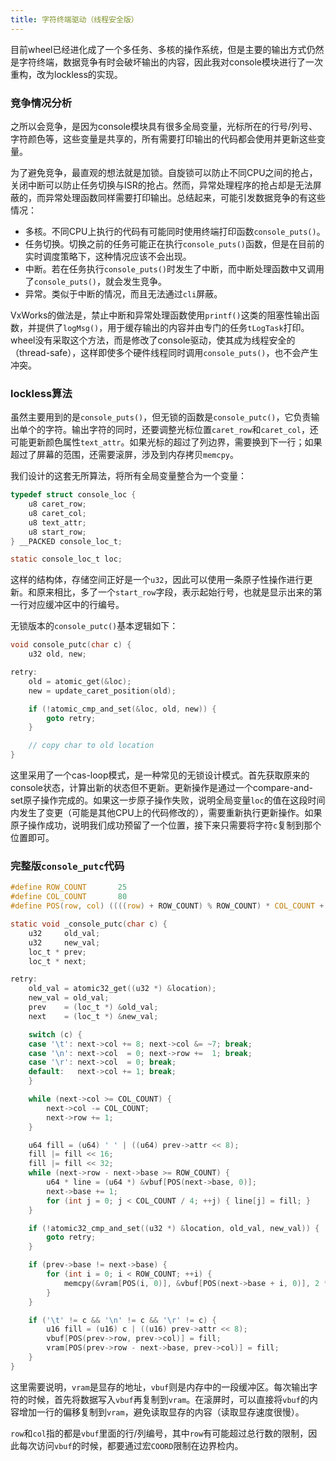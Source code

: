 ```yaml
---
title: 字符终端驱动（线程安全版）
---
```


目前wheel已经进化成了一个多任务、多核的操作系统，但是主要的输出方式仍然是字符终端，数据竞争有时会破坏输出的内容，因此我对console模块进行了一次重构，改为lockless的实现。

### 竞争情况分析

之所以会竞争，是因为console模块具有很多全局变量，光标所在的行号/列号、字符颜色等，这些变量是共享的，所有需要打印输出的代码都会使用并更新这些变量。

为了避免竞争，最直观的想法就是加锁。自旋锁可以防止不同CPU之间的抢占，关闭中断可以防止任务切换与ISR的抢占。然而，异常处理程序的抢占却是无法屏蔽的，而异常处理函数同样需要打印输出。总结起来，可能引发数据竞争的有这些情况：

- 多核。不同CPU上执行的代码有可能同时使用终端打印函数`console_puts()`。
- 任务切换。切换之前的任务可能正在执行`console_puts()`函数，但是在目前的实时调度策略下，这种情况应该不会出现。
- 中断。若在任务执行`console_puts()`时发生了中断，而中断处理函数中又调用了`console_puts()`，就会发生竞争。
- 异常。类似于中断的情况，而且无法通过`cli`屏蔽。

VxWorks的做法是，禁止中断和异常处理函数使用`printf()`这类的阻塞性输出函数，并提供了`logMsg()`，用于缓存输出的内容并由专门的任务`tLogTask`打印。wheel没有采取这个方法，而是修改了console驱动，使其成为线程安全的（thread-safe），这样即使多个硬件线程同时调用`console_puts()`，也不会产生冲突。

### lockless算法

虽然主要用到的是`console_puts()`，但无锁的函数是`console_putc()`，它负责输出单个的字符。输出字符的同时，还要调整光标位置`caret_row`和`caret_col`，还可能更新颜色属性`text_attr`。如果光标的超过了列边界，需要换到下一行；如果超过了屏幕的范围，还需要滚屏，涉及到内存拷贝`memcpy`。

我们设计的这套无所算法，将所有全局变量整合为一个变量：

~~~ c
typedef struct console_loc {
    u8 caret_row;
    u8 caret_col;
    u8 text_attr;
    u8 start_row;
} __PACKED console_loc_t;

static console_loc_t loc;
~~~

这样的结构体，存储空间正好是一个`u32`，因此可以使用一条原子性操作进行更新。和原来相比，多了一个`start_row`字段，表示起始行号，也就是显示出来的第一行对应缓冲区中的行编号。

无锁版本的`console_putc()`基本逻辑如下：

~~~ c
void console_putc(char c) {
    u32 old, new;

retry:
    old = atomic_get(&loc);
    new = update_caret_position(old);

    if (!atomic_cmp_and_set(&loc, old, new)) {
        goto retry;
    }

    // copy char to old location
}
~~~

这里采用了一个cas-loop模式，是一种常见的无锁设计模式。首先获取原来的console状态，计算出新的状态但不更新。更新操作是通过一个compare-and-set原子操作完成的。如果这一步原子操作失败，说明全局变量`loc`的值在这段时间内发生了变更（可能是其他CPU上的代码修改的），需要重新执行更新操作。如果原子操作成功，说明我们成功预留了一个位置，接下来只需要将字符`c`复制到那个位置即可。

### 完整版`console_putc`代码

~~~ c
#define ROW_COUNT       25
#define COL_COUNT       80
#define POS(row, col) ((((row) + ROW_COUNT) % ROW_COUNT) * COL_COUNT + (col))

static void _console_putc(char c) {
    u32     old_val;
    u32     new_val;
    loc_t * prev;
    loc_t * next;

retry:
    old_val = atomic32_get((u32 *) &location);
    new_val = old_val;
    prev    = (loc_t *) &old_val;
    next    = (loc_t *) &new_val;

    switch (c) {
    case '\t': next->col += 8; next->col &= ~7; break;
    case '\n': next->col  = 0; next->row +=  1; break;
    case '\r': next->col  = 0; break;
    default:   next->col += 1; break;
    }

    while (next->col >= COL_COUNT) {
        next->col -= COL_COUNT;
        next->row += 1;
    }

    u64 fill = (u64) ' ' | ((u64) prev->attr << 8);
    fill |= fill << 16;
    fill |= fill << 32;
    while (next->row - next->base >= ROW_COUNT) {
        u64 * line = (u64 *) &vbuf[POS(next->base, 0)];
        next->base += 1;
        for (int j = 0; j < COL_COUNT / 4; ++j) { line[j] = fill; }
    }

    if (!atomic32_cmp_and_set((u32 *) &location, old_val, new_val)) {
        goto retry;
    }

    if (prev->base != next->base) {
        for (int i = 0; i < ROW_COUNT; ++i) {
            memcpy(&vram[POS(i, 0)], &vbuf[POS(next->base + i, 0)], 2 * COL_COUNT);
        }
    }

    if ('\t' != c && '\n' != c && '\r' != c) {
        u16 fill = (u16) c | ((u16) prev->attr << 8);
        vbuf[POS(prev->row, prev->col)] = fill;
        vram[POS(prev->row - next->base, prev->col)] = fill;
    }
}
~~~

这里需要说明，`vram`是显存的地址，`vbuf`则是内存中的一段缓冲区。每次输出字符的时候，首先将数据写入`vbuf`再复制到`vram`。在滚屏时，可以直接将`vbuf`的内容增加一行的偏移复制到`vram`，避免读取显存的内容（读取显存速度很慢）。

`row`和`col`指的都是`vbuf`里面的行/列编号，其中`row`有可能超过总行数的限制，因此每次访问`vbuf`的时候，都要通过宏`COORD`限制在边界检内。
